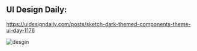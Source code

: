 ## UI Design Daily:

https://uidesigndaily.com/posts/sketch-dark-themed-components-theme-ui-day-1176

![desgin](/image/day_1176.png "Text to show on mouseover")
